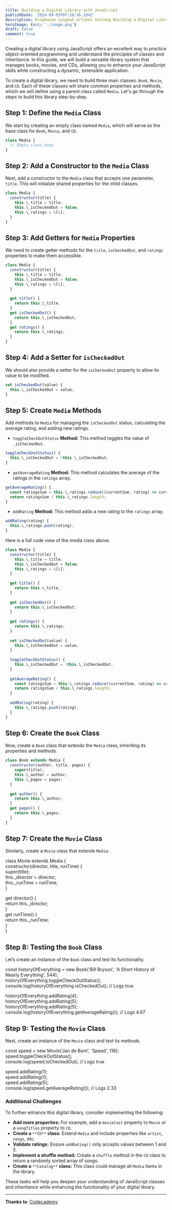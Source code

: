 ```yaml
---
title: Building a Digital Library with JavaScript
publishDate: '2024-09-03T07:28:56.194Z'
description: Ringkasan singkat artikel tentang Building a Digital Library with JavaScript.
heroImage: {src: './image.png'}
draft: false
comment: true
---
```

Creating a digital library using JavaScript offers an excellent way to practice object-oriented programming and understand the principles of classes and inheritance. In this guide, we will build a versatile library system that manages books, movies, and CDs, allowing you to enhance your JavaScript skills while constructing a dynamic, extensible application.

To create a digital library, we need to build three main classes: `Book`, `Movie`, and `CD`. Each of these classes will share common properties and methods, which we will define using a parent class called `Media`. Let's go through the steps to build this library step-by-step.

## Step 1: Define the `Media` Class

We start by creating an empty class named `Media`, which will serve as the base class for `Book`, `Movie`, and `CD`.
```js
class Media {  
  // Empty class body  
}
```
## Step 2: Add a Constructor to the `Media` Class

Next, add a constructor to the `Media` class that accepts one parameter, `title`. This will initialize shared properties for the child classes.
```js
class Media {  
  constructor(title) {  
    this.\_title = title;  
    this.\_isCheckedOut = false;  
    this.\_ratings = \[\];  
  }  
}
```
## Step 3: Add Getters for `Media` Properties

We need to create getter methods for the `title`, `isCheckedOut`, and `ratings` properties to make them accessible.
```js
class Media {  
  constructor(title) {  
    this.\_title = title;  
    this.\_isCheckedOut = false;  
    this.\_ratings = \[\];  
  }  
  
  get title() {  
    return this.\_title;  
  }  
  get isCheckedOut() {  
    return this.\_isCheckedOut;  
  }  
  get ratings() {  
    return this.\_ratings;  
  }  
}
```
## Step 4: Add a Setter for `isCheckedOut`

We should also provide a setter for the `isCheckedOut` property to allow its value to be modified.
```js
set isCheckedOut(value) {  
  this.\_isCheckedOut = value;  
}
```
## Step 5: Create `Media` Methods

Add methods to `Media` for managing the `isCheckedOut` status, calculating the average rating, and adding new ratings.

*   `toggleCheckOutStatus` **Method:** This method toggles the value of `_isCheckedOut`.
```js
toggleCheckOutStatus() {  
  this.\_isCheckedOut = !this.\_isCheckedOut;  
}
```
*   `getAverageRating` **Method:** This method calculates the average of the ratings in the `ratings` array.
```js
getAverageRating() {  
  const ratingsSum = this.\_ratings.reduce((currentSum, rating) => currentSum + rating, 0);  
  return ratingsSum / this.\_ratings.length;  
}
```
*   `AddRating` **Method:** This method adds a new rating to the `ratings` array.
```js
addRating(rating) {  
  this.\_ratings.push(rating);  
}
```
Here is a full code view of the media class above:
```js
class Media {  
  constructor(title) {  
    this.\_title = title;  
    this.\_isCheckedOut = false;  
    this.\_ratings = \[\];  
  }  
  
  get title() {  
    return this.\_title;  
  }  
  
  get isCheckedOut() {  
    return this.\_isCheckedOut;  
  }  
  
  get ratings() {  
    return this.\_ratings;  
  }  
  
  set isCheckedOut(value) {  
    this.\_isCheckedOut = value;  
  }  
  
  toggleCheckOutStatus() {  
    this.\_isCheckedOut = !this.\_isCheckedOut;  
  }  
  
  getAverageRating() {  
    const ratingsSum = this.\_ratings.reduce((currentSum, rating) => currentSum + rating, 0);  
    return ratingsSum / this.\_ratings.length;  
  }  
  
  addRating(rating) {  
    this.\_ratings.push(rating);  
  }  
}
```
## Step 6: Create the `Book` Class

Now, create a `Book` class that extends the `Media` class, inheriting its properties and methods.
```js
class Book extends Media {  
  constructor(author, title, pages) {  
    super(title);  
    this.\_author = author;  
    this.\_pages = pages;  
  }  
    
  get author() {  
    return this.\_author;  
  }  
  get pages() {  
    return this.\_pages;  
  }  
}
```
## Step 7: Create the `Movie` Class

Similarly, create a `Movie` class that extends `Media`:

class Movie extends Media {  
  constructor(director, title, runTime) {  
    super(title);  
    this.\_director = director;  
    this.\_runTime = runTime;  
  }  
  
  get director() {  
    return this.\_director;  
  }  
  get runTime() {  
    return this.\_runTime;  
  }  
}

## Step 8: Testing the `Book` Class

Let’s create an instance of the `Book` class and test its functionality.

const historyOfEverything = new Book('Bill Bryson', 'A Short History of Nearly Everything', 544);  
historyOfEverything.toggleCheckOutStatus();  
console.log(historyOfEverything.isCheckedOut); // Logs true  
  
historyOfEverything.addRating(4);  
historyOfEverything.addRating(5);  
historyOfEverything.addRating(5);  
console.log(historyOfEverything.getAverageRating()); // Logs 4.67

## Step 9: Testing the `Movie` Class

Next, create an instance of the `Movie` class and test its methods.

const speed = new Movie('Jan de Bont', 'Speed', 116);  
speed.toggleCheckOutStatus();  
console.log(speed.isCheckedOut); // Logs true  
  
speed.addRating(1);  
speed.addRating(1);  
speed.addRating(5);  
console.log(speed.getAverageRating()); // Logs 2.33

### Additional Challenges

To further enhance this digital library, consider implementing the following:

*   **Add more properties:** For example, add a `movieCast` property to `Movie` or a `songTitles` property to `CD`.
*   **Create a** `**CD**` **class:** Extend `Media` and include properties like `artist`, `songs`, etc.
*   **Validate ratings:** Ensure `addRating()` only accepts values between 1 and 5.
*   **Implement a shuffle method:** Create a `shuffle` method in the `CD` class to return a randomly sorted array of songs.
*   **Create a** `**Catalog**` **class:** This class could manage all `Media` items in the library.

These tasks will help you deepen your understanding of JavaScript classes and inheritance while enhancing the functionality of your digital library.

* * *

**Thanks to**: [Codecademy](https://www.codecademy.com/courses/learn-intermediate-javascript/projects/build-a-library)
